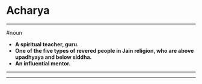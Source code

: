 # Acharya
---
#noun
- **A spiritual teacher, guru.**
- **One of the five types of revered people in Jain religion, who are above upadhyaya and below siddha.**
- **An influential mentor.**
---
---
